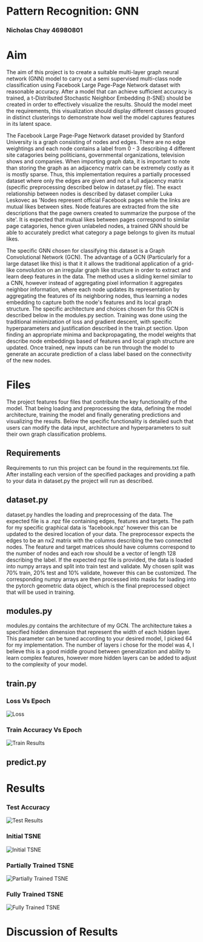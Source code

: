 # Pattern Recognition: GNN
### Nicholas Chay 46980801

# Aim
The aim of this project is to create a suitable multi-layer graph neural network (GNN) model to carry out a semi supervised multi-class node classification using Facebook Large Page-Page Network dataset with reasonable accuracy. After a model that can achieve sufficient accuracy is trained, a t-Distributed Stochastic Neighbor Embedding (t-SNE) should be created in order to effectively visualize the results. Should the model meet the requirements, this visualization should display different classes grouped in distinct clusterings to demonstrate how well the model captures features in its latent space.

The Facebook Large Page-Page Network dataset provided by Stanford University is a graph consisting of nodes and edges. There are no edge weightings and each node contains a label from 0 - 3 describing 4 different site catagories being politicians, governmental organizations, television shows and companies. When importing graph data, it is important to note than storing the graph as an adjacency matrix can be extremely costly as it is mostly sparse. Thus, this implementation requires a partially processed dataset where only the edges are given and not a full adjacency matrix (specific preprocessing described below in dataset.py file). The exact relationship between nodes is described by dataset compiler Luka Leskovec as 'Nodes represent official Facebook pages while the links are mutual likes between sites. Node features are extracted from the site descriptions that the page owners created to summarize the purpose of the site'. It is expected that mutual likes between pages correspond to similar page catagories, hence given unlabeled nodes, a trained GNN should be able to accurately predict what category a page belongs to given its mutual likes. 

The specific GNN chosen for classifying this dataset is a Graph Convolutional Network (GCN). The advantage of a GCN (Particularly for a large dataset like this) is that it it allows the traditional application of a grid-like convolution on an irregular graph like structure in order to extract and learn deep features in the data. The method uses a sliding kernel similar to a CNN, however instead of aggregating pixel information it aggregates neighbor information, where each node updates its representation by aggregating the features of its neighboring nodes, thus learning a nodes embedding to capture both the node's features and its local graph structure. The specific architecture and choices chosen for this GCN is described below in the modules.py section. Training was done using the traditional minimization of loss and gradient descent, with specific hyperparameters and justification described in the train.pt section. Upon finding an appropriate minima and backpropagating, the model weights that describe node embeddings based of features and local graph structure are updated. Once trained, new inputs can be run through the model to generate an accurate prediction of a class label based on the connectivity of the new nodes. 
# Files
The project features four files that contribute the key functionality of the model. That being loading and preprocessing the data, defining the model architecture, training the model and finally generating predictions and visualizing the results. Below the specific functionality is detailed such that users can modify the data input, architecture and hyperparameters to suit their own graph classification problems. 
## Requirements
Requirements to run this project can be found in the requirements.txt file. After installing each version of the specified packages and providing a path to your data in dataset.py the project will run as described. 

## dataset.py
dataset.py handles the loading and preprocessing of the data. The expected file is a .npz file containing edges, features and targets. The path for my specific graphical data is 'facebook.npz' however this can be updated to the desired location of your data. The preprocessor expects the edges to be an nx2 matrix with the columns describing the two connected nodes. The feature and target matrices should have columns correspond to the number of nodes and each row should be a vector of length 128 describing the label. If the expected npz file is provided, the data is loaded into numpy arrays and split into train test and validate. My chosen split was 70% train, 20% test and 10% validate, however this can be customized. The corresponding numpy arrays are then processed into masks for loading into the pytorch geometric data object, which is the final preprocessed object that will be used in training. 

## modules.py
modules.py contains the architecture of my GCN. The architecture takes a specified hidden dimension that represent the width of each hidden layer. This parameter can be tuned according to your desired model, I picked 64 for my implementation. The number of layers i chose for the model was 4, I believe this is a good middle ground between generalization and ability to learn complex features, however more hidden layers can be added to adjust to the complexity of your model. 

## train.py

### Loss Vs Epoch
![Loss](graphs/loss.png)

### Train Accuracy Vs Epoch
![Train Results](graphs/train_acc.png)
## predict.py

# Results 
### Test Accuracy
![Test Results](graphs/test_acc.png)
### Initial TSNE
![Initial TSNE](graphs/TSNE1.png)

### Partially Trained TSNE
![Partially Trained TSNE](graphs/TSNE2.png)

### Fully Trained TSNE
![Fully Trained TSNE](graphs/TSNE3.png)

# Discussion of Results 